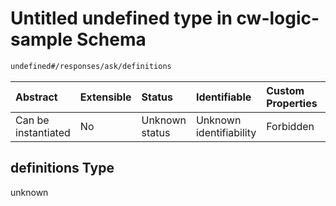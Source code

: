 # Untitled undefined type in cw-logic-sample Schema

```txt
undefined#/responses/ask/definitions
```



| Abstract            | Extensible | Status         | Identifiable            | Custom Properties | Additional Properties | Access Restrictions | Defined In                                                                   |
| :------------------ | :--------- | :------------- | :---------------------- | :---------------- | :-------------------- | :------------------ | :--------------------------------------------------------------------------- |
| Can be instantiated | No         | Unknown status | Unknown identifiability | Forbidden         | Allowed               | none                | [cw-logic-sample.json\*](schema/cw-logic-sample.json "open original schema") |

## definitions Type

unknown
